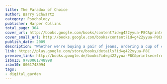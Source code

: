 ```yaml
---
title: The Paradox of Choice
author: Barry Schwartz
category: Psychology
publisher: Harper Collins
total_page: 304
cover_url: http://books.google.com/books/content?id=g422yyua-P8C&printsec=frontcover&img=1&zoom=1&edge=curl&source=gbs_api
cover_small_url: http://books.google.com/books/content?id=g422yyua-P8C&printsec=frontcover&img=1&zoom=5&edge=curl&source=gbs_api
publish_date: 2009
description: "Whether we're buying a pair of jeans, ordering a cup of coffee, selecting a long-distance carrier, applying to college, choosing a doctor, or setting up a 401(k), everyday decisions—both big and small—have become increasingly complex due to the overwhelming abundance of choice with which we are presented. As Americans, we assume that more choice means better options and greater satisfaction. But beware of excessive choice: choice overload can make you question the decisions you make before you even make them, it can set you up for unrealistically high expectations, and it can make you blame yourself for any and all failures. In the long run, this can lead to decision-making paralysis, anxiety, and perpetual stress. And, in a culture that tells us that there is no excuse for falling short of perfection when your options are limitless, too much choice can lead to clinical depression. In The Paradox of Choice, Barry Schwartz explains at what point choice—the hallmark of individual freedom and self-determination that we so cherish—becomes detrimental to our psychological and emotional well-being. In accessible, engaging, and anecdotal prose, Schwartz shows how the dramatic explosion in choice—from the mundane to the profound challenges of balancing career, family, and individual needs—has paradoxically become a problem instead of a solution. Schwartz also shows how our obsession with choice encourages us to seek that which makes us feel worse. By synthesizing current research in the social sciences, Schwartz makes the counter intuitive case that eliminating choices can greatly reduce the stress, anxiety, and busyness of our lives. He offers eleven practical steps on how to limit choices to a manageable number, have the discipline to focus on those that are important and ignore the rest, and ultimately derive greater satisfaction from the choices you have to make."
link: https://play.google.com/store/books/details?id=g422yyua-P8C
preview_link: http://books.google.de/books?id=g422yyua-P8C&printsec=frontcover&dq=The+paradox+of+choice&hl=&as_pt=BOOKS&cd=3&source=gbs_api
isbn13: 9780061748998
isbn10: 0061748994
tags:
- digital_garden
---
```

